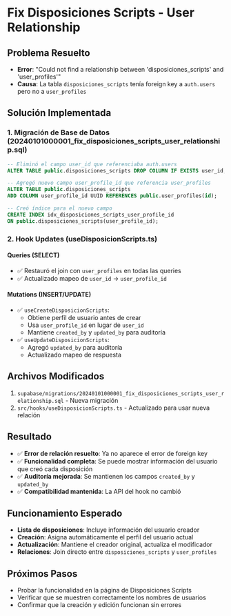 # Fix Disposiciones Scripts - User Relationship

## Problema Resuelto
- **Error**: "Could not find a relationship between 'disposiciones_scripts' and 'user_profiles'"
- **Causa**: La tabla `disposiciones_scripts` tenía foreign key a `auth.users` pero no a `user_profiles`

## Solución Implementada

### 1. Migración de Base de Datos (20240101000001_fix_disposiciones_scripts_user_relationship.sql)
```sql
-- Eliminó el campo user_id que referenciaba auth.users
ALTER TABLE public.disposiciones_scripts DROP COLUMN IF EXISTS user_id;

-- Agregó nuevo campo user_profile_id que referencia user_profiles
ALTER TABLE public.disposiciones_scripts 
ADD COLUMN user_profile_id UUID REFERENCES public.user_profiles(id);

-- Creó índice para el nuevo campo
CREATE INDEX idx_disposiciones_scripts_user_profile_id 
ON public.disposiciones_scripts(user_profile_id);
```

### 2. Hook Updates (useDisposicionScripts.ts)

#### Queries (SELECT)
- ✅ Restauró el join con `user_profiles` en todas las queries
- ✅ Actualizado mapeo de `user_id` → `user_profile_id`

#### Mutations (INSERT/UPDATE)
- ✅ `useCreateDisposicionScripts`: 
  - Obtiene perfil de usuario antes de crear
  - Usa `user_profile_id` en lugar de `user_id`
  - Mantiene `created_by` y `updated_by` para auditoría
- ✅ `useUpdateDisposicionScripts`:
  - Agregó `updated_by` para auditoría
  - Actualizado mapeo de respuesta

## Archivos Modificados
1. `supabase/migrations/20240101000001_fix_disposiciones_scripts_user_relationship.sql` - Nueva migración
2. `src/hooks/useDisposicionScripts.ts` - Actualizado para usar nueva relación

## Resultado
- ✅ **Error de relación resuelto**: Ya no aparece el error de foreign key
- ✅ **Funcionalidad completa**: Se puede mostrar información del usuario que creó cada disposición
- ✅ **Auditoría mejorada**: Se mantienen los campos `created_by` y `updated_by`
- ✅ **Compatibilidad mantenida**: La API del hook no cambió

## Funcionamiento Esperado
- **Lista de disposiciones**: Incluye información del usuario creador
- **Creación**: Asigna automáticamente el perfil del usuario actual
- **Actualización**: Mantiene el creador original, actualiza el modificador
- **Relaciones**: Join directo entre `disposiciones_scripts` y `user_profiles`

## Próximos Pasos
- Probar la funcionalidad en la página de Disposiciones Scripts
- Verificar que se muestren correctamente los nombres de usuarios
- Confirmar que la creación y edición funcionan sin errores
